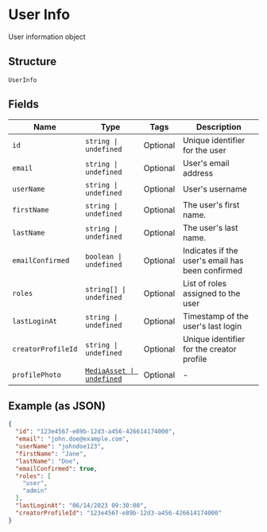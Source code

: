 
# User Info

User information object

## Structure

`UserInfo`

## Fields

| Name | Type | Tags | Description |
|  --- | --- | --- | --- |
| `id` | `string \| undefined` | Optional | Unique identifier for the user |
| `email` | `string \| undefined` | Optional | User's email address |
| `userName` | `string \| undefined` | Optional | User's username |
| `firstName` | `string \| undefined` | Optional | The user's first name. |
| `lastName` | `string \| undefined` | Optional | The user's last name. |
| `emailConfirmed` | `boolean \| undefined` | Optional | Indicates if the user's email has been confirmed |
| `roles` | `string[] \| undefined` | Optional | List of roles assigned to the user |
| `lastLoginAt` | `string \| undefined` | Optional | Timestamp of the user's last login |
| `creatorProfileId` | `string \| undefined` | Optional | Unique identifier for the creator profile |
| `profilePhoto` | [`MediaAsset \| undefined`](../../doc/models/media-asset.md) | Optional | - |

## Example (as JSON)

```json
{
  "id": "123e4567-e89b-12d3-a456-426614174000",
  "email": "john.doe@example.com",
  "userName": "johndoe123",
  "firstName": "Jane",
  "lastName": "Doe",
  "emailConfirmed": true,
  "roles": [
    "user",
    "admin"
  ],
  "lastLoginAt": "06/14/2023 09:30:00",
  "creatorProfileId": "123e4567-e89b-12d3-a456-426614174000"
}
```


